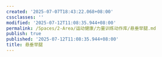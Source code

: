 ```yaml
---
created: '2025-07-07T18:43:22.068+08:00'
cssclasses: ''
modified: '2025-07-12T11:08:35.944+08:00'
permalink: /Spaces/2-Area/运动健康/力量训练动作库/悬垂举腿.md
publish: true
published: '2025-07-12T11:08:35.944+08:00'
title: 悬垂举腿
---
```

